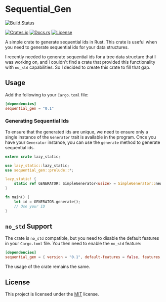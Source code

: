 # Sequential_Gen

[![Build Status](https://github.com/clementwanjau/sequential_gen/actions/workflows/build.yaml/badge.svg)](https://github.com/clementwanjau/sequential_gen/actions/workflows/build.yaml)

[![Crates.io](https://img.shields.io/crates/v/sequential_gen)](https://crates.io/crates/sequential_gen)
[![Docs.rs](https://docs.rs/sequential_gen/badge.svg)](https://docs.rs/sequential_gen)
[![License](https://img.shields.io/crates/l/sequential_gen)](
https://opensource.org/licenses/MIT)

A simple crate to generate sequential ids in Rust. This crate is useful when you need to generate sequential ids for
your data structures.

I recently needed to generate sequential ids for a tree data structure that I was working on, and I couldn't find a
crate that provided this functionality with `no_std` capabilities. So I decided to create this crate to fill that gap.

## Usage

Add the following to your `Cargo.toml` file:

```toml
[dependencies]
sequential_gen = "0.1"
```

### Generating Sequential Ids

To ensure that the generated ids are unique, we need to ensure only a single instance of the `Generator` trait is
available
in the program. Once you have your `Generator` instance, you can use the `generate` method to generate sequential ids.

```rust
extern crate lazy_static;

use lazy_static::lazy_static;
use sequential_gen::prelude::*;

lazy_static! {
    static ref GENERATOR: SimpleGenerator<usize> = SimpleGenerator::new(1usize);
}

fn main() {
	let id = GENERATOR.generate();
	// Use your ID
}
 ```

## `no_std` Support

The crate is `no_std` compatible, but you need to disable the default features in your `Cargo.toml` file. You then need
to
enable the `no_std` feature:

```toml
[dependencies]
sequential_gen = { version = "0.1", default-features = false, features = ["no_std"] }
```

The usage of the crate remains the same.

## License

This project is licensed under the [MIT](LICENSE) license.
